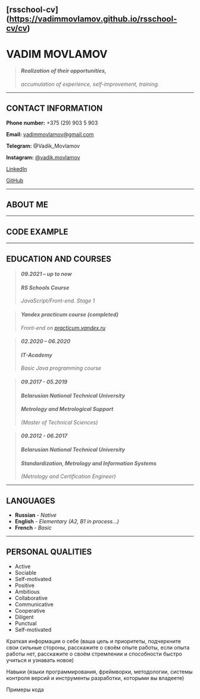 [rsschool-cv] (https://vadimmovlamov.github.io/rsschool-cv/cv)
---
# **VADIM MOVLAMOV**

> #### *Realization of their opportunities,* 
> *accumulation of experience, self-improvement, training.*
---
## CONTACT INFORMATION

**Phone number:** +375 (29) 903 5 903

**Email:** <vadimmovlamov@gmail.com>

**Telegram:** @Vadik_Movlamov

**Instagram:** [@vadik.movlamov](https://www.instagram.com/invites/contact/?i=i7l5vq5l4q8y&utm_content=md0ey5j)

[LinkedIn](https://www.linkedin.com/in/vadim-movlamov-b81b5b202)


[GitHub](https://github.com/vadimmovlamov)

---
## ABOUT ME

---
## CODE EXAMPLE


---
## EDUCATION AND COURSES

> #### *09.2021 – up to now* 
> #### ***RS Schools Course***
>*JavaScript/Front-end. Stage 1*

> #### ***Yandex practicum course*** *(completed)*
>*Front-end on [practicum.yandex.ru](https://practicum.yandex.ru)*

> #### *02.2020 – 06.2020* 
> #### ***IT-Academy***
>*Basic Java programming course*

> #### *09.2017 - 05.2019*
> #### ***Belarusian National Technical University***
> #### *Metrology and Metrological Support*
> *(Master of Technical Sciences)*
  
> #### *09.2012 - 06.2017*
> #### ***Belarusian National Technical University***
> #### *Standardization, Metrology and Information Systems*
> *(Metrology and Certification Engineer)*
---
## LANGUAGES 

* **Russian** - *Native*
* **English** - *Elementary (A2, B1 in process…)*
* **French** - *Basic*
---
## PERSONAL QUALITIES
* Active 
* Sociable 
* Self-motivated
* Positive 
* Ambitious
* Collaborative 
* Communicative
* Cooperative 
* Diligent 
* Punctual 
* Self-motivated


Краткая информация о себе (ваша цель и приоритеты, подчеркните свои сильные стороны, расскажите о своём опыте работы, если опыта работы нет, расскажите о своём стремлении и способности быстро учиться и узнавать новое)

Навыки (языки программирования, фреймворки, методологии, системы контроля версий и инструменты разработки, которыми вы владеете)

Примеры кода
